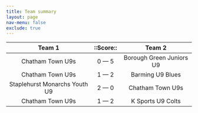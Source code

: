 ```yaml
---
title: Team summary
layout: page
nav-menu: false
exclude: true
---
```




|            Team 1             |  ::Score::  |          Team 2          |
|:-----------------------------:|:-----------:|:------------------------:|
|       Chatham Town U9s        | 0 &mdash; 5 | Borough Green Juniors U9 |
|       Chatham Town U9s        | 1 &mdash; 2 |     Barming U9 Blues     |
| Staplehurst Monarchs Youth U9 | 2 &mdash; 0 |     Chatham Town U9s     |
|       Chatham Town U9s        | 1 &mdash; 2 |    K Sports U9 Colts     |

 <br /><br /><br />